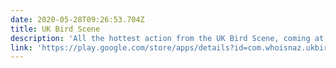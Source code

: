 ```yaml
---
date: 2020-05-28T09:26:53.704Z
title: UK Bird Scene
description: 'All the hottest action from the UK Bird Scene, coming at you in an Android app'
link: 'https://play.google.com/store/apps/details?id=com.whoisnaz.ukbirdscene'
---
```



